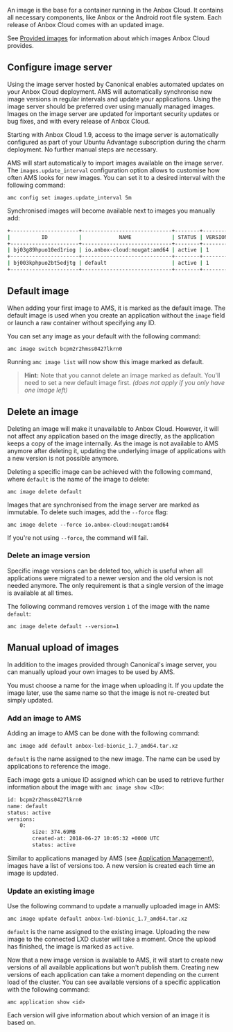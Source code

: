 An image is the base for a container running in the Anbox Cloud. It contains all necessary components, like Anbox or the Android root file system. Each release of Anbox Cloud comes with an updated image.

See [Provided images](https://discourse.ubuntu.com/t/provided-images/24185) for information about which images Anbox Cloud provides.

## Configure image server

Using the image server hosted by Canonical enables automated updates on your Anbox Cloud deployment. AMS will automatically synchronise new image versions in regular intervals and update your applications. Using the image server should be preferred over using manually managed images. Images on the image server are updated for important security updates or bug fixes, and with every release of Anbox Cloud.

Starting with Anbox Cloud 1.9, access to the image server is automatically configured as part of your Ubuntu Advantage subscription during the charm deployment. No further manual steps are necessary.

AMS will start automatically to import images available on the image server. The `images.update_interval` configuration option allows to customise how often AMS looks for new images. You can set it to a desired interval with the following command:

    amc config set images.update_interval 5m

Synchronised images will become available next to images you manually add:

```bash
+----------------------+-----------------------------+--------+----------+
|          ID          |            NAME             | STATUS | VERSIONS |
+----------------------+-----------------------------+--------+----------+
| bj03g89hpuo10ed1riog | io.anbox-cloud:nougat:amd64 | active | 1        |
+----------------------+-----------------------------+--------+----------+
| bj003kphpuo2bt5edjtg | default                     | active | 1        |
+----------------------+-----------------------------+--------+----------+
```

## Default image
When adding your first image to AMS, it is marked as the default image.
The default image is used when you create an application without the `image` field or launch a raw container without specifying any ID.

You can set any image as your default with the following command:

    amc image switch bcpm2r2hmss0427lkrn0

Running `amc image list` will now show this image marked as default.

> **Hint:** Note that you cannot delete an image marked as default. You'll need to set a new default image first. *(does not apply if you only have one image left)*

## Delete an image

Deleting an image will make it unavailable to Anbox Cloud. However, it will not affect any application based on the image directly, as the application keeps a copy of the image internally. As the image is not available to AMS anymore after deleting it, updating the underlying image of applications with a new version is not possible anymore.

Deleting a specific image can be achieved with the following command, where `default` is the name of the image to delete:

    amc image delete default

Images that are synchronised from the image server are marked as immutable. To delete such images, add the `--force` flag:

    amc image delete --force io.anbox-cloud:nougat:amd64

If you're not using `--force`, the command will fail.

### Delete an image version

Specific image versions can be deleted too, which is useful when all applications were migrated to a newer version and the old version is not needed anymore. The only requirement is that a single version of the image is available at all times.

The following command removes version `1` of the image with the name `default`:

    amc image delete default --version=1

## Manual upload of images

In addition to the images provided through Canonical's image server, you can manually upload your own images to be used by AMS.

You must choose a name for the image when uploading it. If you update the image later, use the same name so that the image is not re-created but simply updated.

### Add an image to AMS

Adding an image to AMS can be done with the following command:

    amc image add default anbox-lxd-bionic_1.7_amd64.tar.xz

`default` is the name assigned to the new image. The name can be used by applications to reference the image.

Each image gets a unique ID assigned which can be used to retrieve further information about the image with `amc image show <ID>`:

```bash
id: bcpm2r2hmss0427lkrn0
name: default
status: active
versions:
    0:
        size: 374.69MB
        created-at: 2018-06-27 10:05:32 +0000 UTC
        status: active
```

Similar to applications managed by AMS (see [Application Management](https://discourse.ubuntu.com/t/managing-applications/17760)), images have a list of versions too. A new version is created each time an image is updated.

### Update an existing image

Use the following command to update a manually uploaded image in AMS:

    amc image update default anbox-lxd-bionic_1.7_amd64.tar.xz

`default` is the name assigned to the existing image. Uploading the new image to the connected LXD cluster will take a moment. Once the upload has finished, the image is marked as `active`.

Now that a new image version is available to AMS, it will start to create new versions of all available applications but won't publish them. Creating new versions of each application can take a moment depending on the current load of the cluster. You can see available versions of a specific application with the following command:

    amc application show <id>

Each version will give information about which version of an image it is based on.
